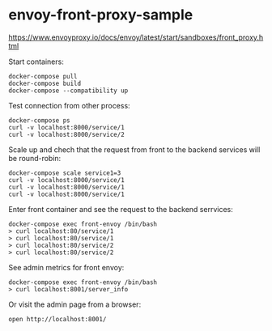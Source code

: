 # envoy-front-proxy-sample

https://www.envoyproxy.io/docs/envoy/latest/start/sandboxes/front_proxy.html

Start containers:

```
docker-compose pull
docker-compose build
docker-compose --compatibility up
```

Test connection from other process:

```
docker-compose ps
curl -v localhost:8000/service/1
curl -v localhost:8000/service/2
```

Scale up and chech that the request from front to the backend services will be round-robin:

```
docker-compose scale service1=3
curl -v localhost:8000/service/1
curl -v localhost:8000/service/1
curl -v localhost:8000/service/1
```

Enter front container and see the request to the backend serrvices:

```
docker-compose exec front-envoy /bin/bash
> curl localhost:80/service/1
> curl localhost:80/service/1
> curl localhost:80/service/2
> curl localhost:80/service/2
```

See admin metrics for front envoy:

```
docker-compose exec front-envoy /bin/bash
> curl localhost:8001/server_info
```

Or visit the admin page from a browser:

```
open http://localhost:8001/
```
